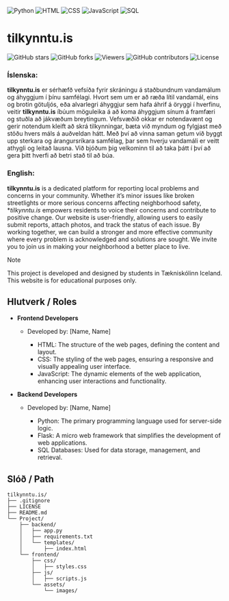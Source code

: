 ![Python](https://img.shields.io/badge/Python-3.9-blue?logo=python&logoColor=white)
![HTML](https://img.shields.io/badge/HTML-5-orange?logo=html5&logoColor=white)
![CSS](https://img.shields.io/badge/CSS-3-blue?logo=css3&logoColor=white)
![JavaScript](https://img.shields.io/badge/JavaScript-ES6-yellow?logo=javascript&logoColor=white)
![SQL](https://img.shields.io/badge/SQL-4B8BBE?style=flat-square&logo=MySQL&logoColor=white)


# tilkynntu.is

![GitHub stars](https://img.shields.io/github/stars/tilkynntu-is/tilkynntu-project?style=social)
![GitHub forks](https://img.shields.io/github/forks/tilkynntu-is/tilkynntu-project?style=social)
![Viewers](https://img.shields.io/badge/viewers-0-%23000000?style=flat-square&logo=GitHub&logoColor=white)
![GitHub contributors](https://img.shields.io/github/contributors/tilkynntu-is/tilkynntu-project)
![License](https://img.shields.io/github/license/tilkynntu-is/tilkynntu-project)



### Íslenska:

**tilkynntu.is** er sérhæfð vefsíða fyrir skráningu á staðbundnum vandamálum og áhyggjum í þínu samfélagi. Hvort sem um er að ræða lítil vandamál, eins og brotin götuljós, eða alvarlegri áhyggjur sem hafa áhrif á öryggi í hverfinu, veitir **tilkynntu.is** íbúum möguleika á að koma áhyggjum sínum á framfæri og stuðla að jákvæðum breytingum. Vefsvæðið okkar er notendavænt og gerir notendum kleift að skrá tilkynningar, bæta við myndum og fylgjast með stöðu hvers máls á auðveldan hátt. Með því að vinna saman getum við byggt upp sterkara og árangursríkara samfélag, þar sem hverju vandamáli er veitt athygli og leitað lausna. Við bjóðum þig velkominn til að taka þátt í því að gera þitt hverfi að betri stað til að búa.


### English:

**tilkynntu.is** is a dedicated platform for reporting local problems and concerns in your community. Whether it’s minor issues like broken streetlights or more serious concerns affecting neighborhood safety, **tilkynntu.is* empowers residents to voice their concerns and contribute to positive change. Our website is user-friendly, allowing users to easily submit reports, attach photos, and track the status of each issue. By working together, we can build a stronger and more effective community where every problem is acknowledged and solutions are sought. We invite you to join us in making your neighborhood a better place to live.



> [!NOTE]
> This project is developed and designed by students in Tækniskólinn Iceland. This website is for educational purposes only.




## Hlutverk / Roles

+ **Frontend Developers**
  - Developed by: [Name, Name]
  
    - HTML: The structure of the web pages, defining the content and layout.
    - CSS: The styling of the web pages, ensuring a responsive and visually appealing user interface.
    - JavaScript: The dynamic elements of the web application, enhancing user interactions and functionality.

+ **Backend Developers**
  - Developed by: [Name, Name]
 
    - Python: The primary programming language used for server-side logic.
    - Flask: A micro web framework that simplifies the development of web applications.
    - SQL Databases: Used for data storage, management, and retrieval.


## Slóð / Path
```
tilkynntu.is/
├── .gitignore
├── LICENSE
├── README.md
└── Project/
    ├── backend/
    │   ├── app.py
    │   ├── requirements.txt
    │   └── templates/
    │       ├── index.html
    └── frontend/
        ├── css/
        │   ├── styles.css
        ├── js/
        │   ├── scripts.js
        └── assets/
            └── images/
```


